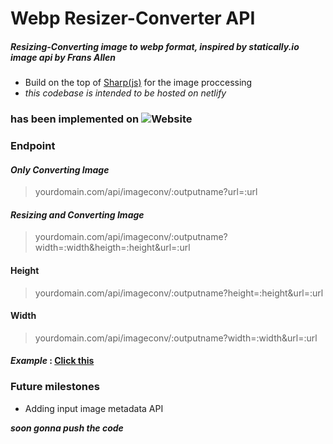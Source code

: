# Webp Resizer-Converter API
##### Resizing-Converting image to webp format, inspired by statically.io image api by Frans Allen

- Build on the top of [Sharp(js)](https://github.com/lovell/sharp) for the image proccessing
- *this codebase is intended to be hosted on netlify*

### has been implemented on ![Website](https://img.shields.io/website?label=webp.projectxi.my.id&url=https%3A%2F%2Fwebp.projectxi.my.id)

### Endpoint
#### *Only Converting Image*
> yourdomain.com/api/imageconv/:outputname?url=:url

#### *Resizing and Converting Image*
> yourdomain.com/api/imageconv/:outputname?width=:width&heigth=:height&url=:url
#### Height
> yourdomain.com/api/imageconv/:outputname?height=:height&url=:url
#### Width
> yourdomain.com/api/imageconv/:outputname?width=:width&url=:url

#### *Example* : [Click this](https://webp.projectxi.my.id/api/imageconv/pepe?width=123&height=123&url=https://raw.githubusercontent.com/aryarkusuma/aryarkusuma/main/png-clipart-pepe-the-frog-smiling-illustration-pepe-the-frog-video-game-warframe-meme-pepe-the-frog-sticker-game-food-thumbnail-removebg-preview%20(1).png)

### Future milestones
- Adding input image metadata API 

***soon gonna push the code***
